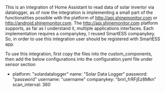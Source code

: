 This is an integration of Home Assistant to read data of solar invertor via datalogger, as of now the integration is implementing a small part of the functionalities possible with the platform of http://api.shinemonitor.com or http://android.shinemonitor.com. The http://api.shinemonitor.com platform supports, as far as I understand it, multiple applications interfaces. Each implementation requires a companykey, I reused SmartESS companykey. So, in order to use this integration user should be registered with SmartESS app. 

To use this integration, first copy the files into the custom_components, then add the below configurations into the configuration.yaml file under sensor section

  - platform: "solardatalogger"
    name: "Solar Data Logger"
    password: "password"
    username: "username"
    companykey: "bnrl_frRFjEz8Mkn"
    scan_interval: 360

    
